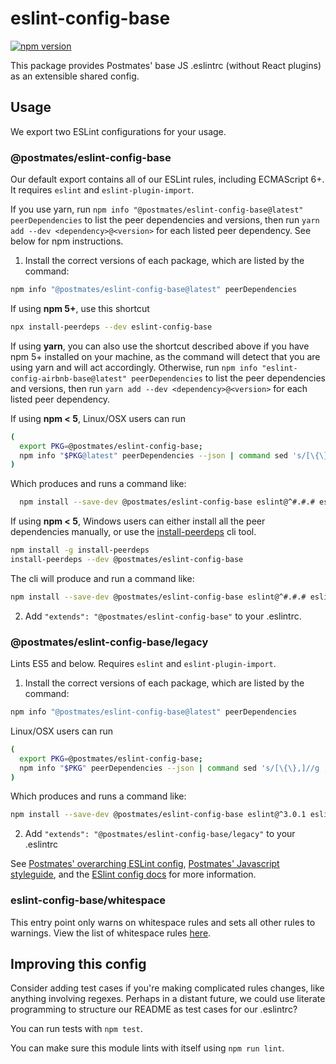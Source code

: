 # eslint-config-base

[![npm version](https://badge.fury.io/js/%40postmates%2Feslint-config-base.svg)](https://badge.fury.io/js/%40postmates%2Feslint-config-base)

This package provides Postmates' base JS .eslintrc (without React plugins) as an extensible shared config.

## Usage

We export two ESLint configurations for your usage.

### @postmates/eslint-config-base

Our default export contains all of our ESLint rules, including ECMAScript 6+. It requires `eslint` and `eslint-plugin-import`.

If you use yarn, run `npm info "@postmates/eslint-config-base@latest" peerDependencies` to list the peer dependencies and versions, then run `yarn add --dev <dependency>@<version>` for each listed peer dependency. See below for npm instructions.

1. Install the correct versions of each package, which are listed by the command:

  ```sh
  npm info "@postmates/eslint-config-base@latest" peerDependencies
  ```

  If using **npm 5+**, use this shortcut

  ```sh
  npx install-peerdeps --dev eslint-config-base
  ```

  If using **yarn**, you can also use the shortcut described above if you have npm 5+ installed on your machine, as the command will detect that you are using yarn and will act accordingly.
  Otherwise, run `npm info "eslint-config-airbnb-base@latest" peerDependencies` to list the peer dependencies and versions, then run `yarn add --dev <dependency>@<version>` for each listed peer dependency.

  If using **npm < 5**, Linux/OSX users can run

  ```sh
  (
    export PKG=@postmates/eslint-config-base;
    npm info "$PKG@latest" peerDependencies --json | command sed 's/[\{\},]//g ; s/: /@/g' | xargs npm install --save-dev "$PKG@latest"
  )
  ```

  Which produces and runs a command like:

  ```sh
    npm install --save-dev @postmates/eslint-config-base eslint@^#.#.# eslint-plugin-import@^#.#.#
  ```

  If using **npm < 5**, Windows users can either install all the peer dependencies manually, or use the [install-peerdeps](https://github.com/nathanhleung/install-peerdeps) cli tool.

  ```sh
  npm install -g install-peerdeps
  install-peerdeps --dev @postmates/eslint-config-base
  ```

  The cli will produce and run a command like:

  ```sh
  npm install --save-dev @postmates/eslint-config-base eslint@^#.#.# eslint-plugin-import@^#.#.#
  ```

2. Add `"extends": "@postmates/eslint-config-base"` to your .eslintrc.

### @postmates/eslint-config-base/legacy

Lints ES5 and below. Requires `eslint` and `eslint-plugin-import`.

1. Install the correct versions of each package, which are listed by the command:

  ```sh
  npm info "@postmates/eslint-config-base@latest" peerDependencies
  ```

  Linux/OSX users can run
  ```sh
  (
    export PKG=@postmates/eslint-config-base;
    npm info "$PKG" peerDependencies --json | command sed 's/[\{\},]//g ; s/: /@/g' | xargs npm install --save-dev "$PKG"
  )
  ```

  Which produces and runs a command like:

  ```sh
  npm install --save-dev @postmates/eslint-config-base eslint@^3.0.1 eslint-plugin-import@^1.10.3
  ```

2. Add `"extends": "@postmates/eslint-config-base/legacy"` to your .eslintrc

See [Postmates' overarching ESLint config](https://npmjs.com/@postmates/eslint-config), [Postmates' Javascript styleguide](https://github.com/postmates/javascript), and the [ESlint config docs](https://eslint.org/docs/user-guide/configuring#extending-configuration-files) for more information.

### eslint-config-base/whitespace

This entry point only warns on whitespace rules and sets all other rules to warnings. View the list of whitespace rules [here](https://github.com/postmates/javascript/blob/master/packages/eslint-config-base/whitespace.js).

## Improving this config

Consider adding test cases if you're making complicated rules changes, like anything involving regexes. Perhaps in a distant future, we could use literate programming to structure our README as test cases for our .eslintrc?

You can run tests with `npm test`.

You can make sure this module lints with itself using `npm run lint`.

